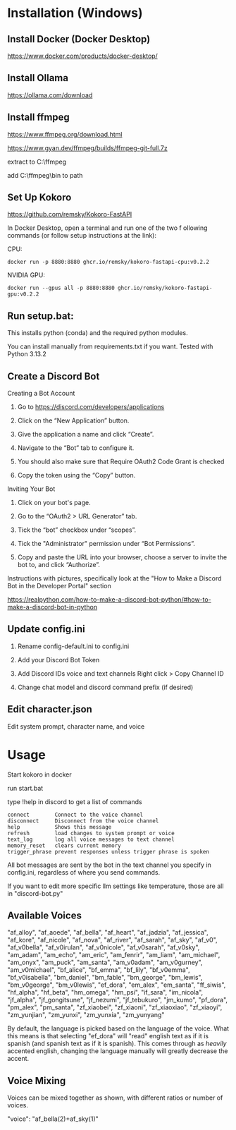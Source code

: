 # Installation (Windows)

## Install Docker (Docker Desktop)
https://www.docker.com/products/docker-desktop/

## Install Ollama
https://ollama.com/download

## Install ffmpeg
   https://www.ffmpeg.org/download.html
   
   https://www.gyan.dev/ffmpeg/builds/ffmpeg-git-full.7z
   
   extract to C:\ffmpeg
   
   add C:\ffmpeg\bin to path

## Set Up Kokoro
  https://github.com/remsky/Kokoro-FastAPI
  
  In Docker Desktop, open a terminal and run one of the two f ollowing commands (or follow setup instructions at the link):

CPU:

    docker run -p 8880:8880 ghcr.io/remsky/kokoro-fastapi-cpu:v0.2.2
    
NVIDIA GPU:

    docker run --gpus all -p 8880:8880 ghcr.io/remsky/kokoro-fastapi-gpu:v0.2.2

## Run setup.bat:
  This installs python (conda) and the required python modules.
  
  You can install manually from requirements.txt if you want. Tested with Python 3.13.2

## Create a Discord Bot

Creating a Bot Account

1. Go to https://discord.com/developers/applications

2. Click on the “New Application” button.

3. Give the application a name and click “Create”.

4. Navigate to the “Bot” tab to configure it.

5. You should also make sure that Require OAuth2 Code Grant is checked

6. Copy the token using the “Copy” button.


Inviting Your Bot
1. Click on your bot's page.

2. Go to the “OAuth2 > URL Generator” tab.

3. Tick the “bot” checkbox under “scopes”.

4. Tick the "Administrator" permission under “Bot Permissions”.

5. Copy and paste the URL into your browser, choose a server to invite the bot to, and click “Authorize”.

Instructions with pictures, specifically look at the "How to Make a Discord Bot in the Developer Portal" section

https://realpython.com/how-to-make-a-discord-bot-python/#how-to-make-a-discord-bot-in-python 

## Update config.ini
  1. Rename config-default.ini to config.ini
  
  2. Add your Discord Bot Token 
  
  3. Add Discord IDs voice and text channels
    Right click > Copy Channel ID
    
  4. Change chat model and discord command prefix (if desired)

## Edit character.json
  Edit system prompt, character name, and voice


# Usage
Start kokoro in docker
	
run start.bat
    
type !help in discord to get a list of commands

    connect        Connect to the voice channel
    disconnect     Disconnect from the voice channel
    help           Shows this message
    refresh        load changes to system prompt or voice
    text_log       log all voice messages to text channel
    memory_reset   clears current memory
    trigger_phrase prevent responses unless trigger phrase is spoken

All bot messages are sent by the bot in the text channel you specify in config.ini, regardless of where you send commands.

If you want to edit more specific llm settings like temperature, those are all in "discord-bot.py"

## Available Voices
"af_alloy", "af_aoede", "af_bella", "af_heart", "af_jadzia", "af_jessica", "af_kore", "af_nicole", "af_nova", "af_river", "af_sarah", "af_sky", "af_v0", "af_v0bella", "af_v0irulan", "af_v0nicole", "af_v0sarah", "af_v0sky", "am_adam", "am_echo", "am_eric", "am_fenrir", "am_liam", "am_michael", "am_onyx", "am_puck", "am_santa", "am_v0adam", "am_v0gurney", "am_v0michael", "bf_alice", "bf_emma", "bf_lily", "bf_v0emma", "bf_v0isabella", "bm_daniel", "bm_fable", "bm_george", "bm_lewis", "bm_v0george", "bm_v0lewis", "ef_dora", "em_alex", "em_santa", "ff_siwis", "hf_alpha", "hf_beta", "hm_omega", "hm_psi", "if_sara", "im_nicola", "jf_alpha", "jf_gongitsune", "jf_nezumi", "jf_tebukuro", "jm_kumo", "pf_dora", "pm_alex", "pm_santa", "zf_xiaobei", "zf_xiaoni", "zf_xiaoxiao", "zf_xiaoyi", "zm_yunjian", "zm_yunxi", "zm_yunxia", "zm_yunyang"

By default, the language is picked based on the language of the voice. What this means is that selecting "ef_dora" will "read" english text as if it is spanish (and spanish text as if it is spanish). This comes through as _heavily_ accented english, changing the language manually will greatly decrease the accent.

## Voice Mixing
Voices can be mixed together as shown, with different ratios or number of voices.

"voice": "af_bella(2)+af_sky(1)"

